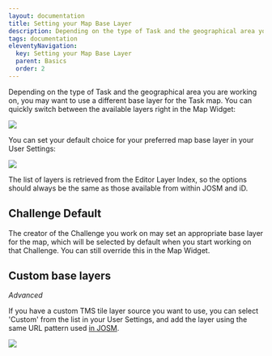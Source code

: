 ```yaml
---
layout: documentation
title: Setting your Map Base Layer
description: Depending on the type of Task and the geographical area you are working on, you may want to use a different base layer for the Task map.
tags: documentation
eleventyNavigation:
  key: Setting your Map Base Layer
  parent: Basics
  order: 2
---
```


Depending on the type of Task and the geographical area you are working on, you may want to use a different base layer for the Task map. You can quickly switch between the available layers right in the Map Widget:

![](https://user-images.githubusercontent.com/120452/66154078-4863b200-e60c-11e9-964c-880c362fe122.png)

You can set your default choice for your preferred map base layer in your User Settings:

![](https://user-images.githubusercontent.com/120452/66153858-c96e7980-e60b-11e9-8521-41501d3a57c8.png)

The list of layers is retrieved from the Editor Layer Index, so the options should always be the same as those available from within JOSM and iD.

## Challenge Default

The creator of the Challenge you work on may set an appropriate base layer for the map, which will be selected by default when you start working on that Challenge. You can still override this in the Map Widget.

## Custom base layers

_Advanced_

If you have a custom TMS tile layer source you want to use, you can select 'Custom' from the list in your User Settings, and add the layer using the same URL pattern used [in JOSM](https://josm.openstreetmap.de/wiki/Help/Preferences/Imagery).

![](https://user-images.githubusercontent.com/120452/66154561-464e2300-e60d-11e9-85f5-964723f5e3a9.png)
